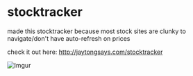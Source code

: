 # stocktracker

made this stocktracker because most stock sites are clunky to navigate/don't have auto-refresh on prices

check it out here: http://jaytongsays.com/stocktracker

![Imgur](http://i.imgur.com/Djqncnt.jpg)
